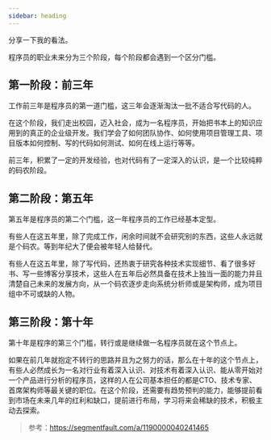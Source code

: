 ```yaml
---
sidebar: heading
---
```


分享一下我的看法。

程序员的职业未来分为三个阶段，每个阶段都会遇到一个区分门槛。

## 第一阶段：前三年

工作前三年是程序员的第一道门槛，这三年会逐渐淘汰一批不适合写代码的人。

在这个阶段，我们走出校园，迈入社会，成为一名程序员，开始把书本上的知识应用到的真正的企业级开发。我们学会了如何团队协作、如何使用项目管理工具、项目版本如何控制、写的代码如何测试、如何在线上运行等等。

前三年，积累了一定的开发经验，也对代码有了一定深入的认识，是一个比较纯粹的码农阶段。



## 第二阶段：第五年

第五年是程序员的第二个门槛，这一年程序员的工作已经基本定型。

有些人在这五年里，除了完成工作，闲余时间就不会研究别的东西，这些人永远就是个码农。等到年纪大了便会被年轻人给替代。

有些人在这五年里，除了写代码，还热衷于研究各种技术实现细节、看了很多好书、写一些博客分享技术，这些人在五年后必然具备在技术上独当一面的能力并且清楚自己未来的发展方向，从一个码农逐步走向系统分析师或是架构师，成为项目组中不可或缺的人物。



## 第三阶段：第十年

第十年是程序的第三个门槛，转行或是继续做一名程序员就在这个节点上。

如果在前几年就抱定不转行的思路并且为之努力的话，那么在十年的这个节点上，有些人必然成长为一名对行业有着深入认识、对技术有着深入认识、能从零开始对一个产品进行分析的程序员，这样的人在公司基本担任的都是CTO、技术专家、首席架构师等最关键的职位。在这个阶段，还需要有趋势预判的能力，能够提前看到市场在未来几年的红利和缺口，提前进行布局，学习将来会稀缺的技术，积极主动去探索。



> 参考：https://segmentfault.com/a/1190000040241465